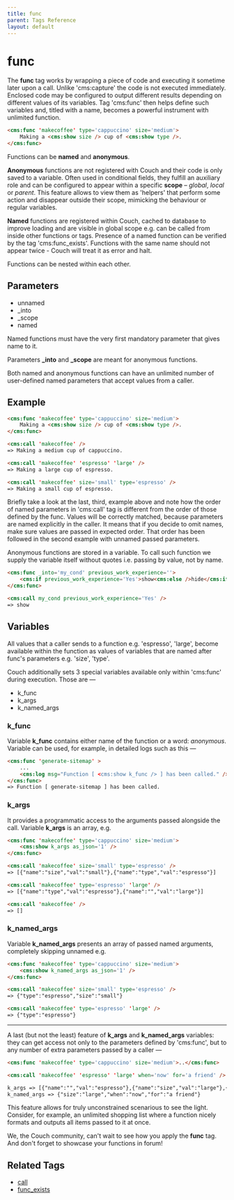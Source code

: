 ```yaml
---
title: func
parent: Tags Reference
layout: default
---
```


# func

The **func** tag works by wrapping a piece of code and executing it sometime later upon a call. Unlike 'cms:capture' the code is not executed immediately.<br>
Enclosed code may be configured to output different results depending on different values of its variables. Tag 'cms:func' then  helps define such variables and, titled with a name, becomes a powerful instrument with unlimited function.

```html
<cms:func 'makecoffee' type='cappuccino' size='medium'>
    Making a <cms:show size /> cup of <cms:show type />.
</cms:func>
```

Functions can be **named** and **anonymous**.<br>

**Anonymous** functions are not registered with Couch and their code is only saved to a variable. Often used in conditional fields, they fulfill an auxiliary role and can be configured to appear within a specific **scope** &ndash; *global*, *local* or *parent*. This feature allows to view them as 'helpers' that perform some action and disappear outside their scope, mimicking the behaviour or regular variables.

**Named** functions are registered within Couch, cached to database to improve loading and are visible in global scope e.g. can be called from inside other functions or tags. Presence of a named function can be verified by the tag 'cms:func_exists'. Functions with the same name should not appear twice - Couch will treat it as error and halt.

Functions can be nested within each other.

## Parameters

* unnamed
* _into
* _scope
* named

Named functions must have the very first mandatory parameter that gives name to it.

Parameters **_into** and **_scope** are meant for anonymous functions.

Both named and anonymous functions can have an unlimited number of user-defined named parameters that accept values from a caller.

## Example

```html
<cms:func 'makecoffee' type='cappuccino' size='medium'>
    Making a <cms:show size /> cup of <cms:show type />.
</cms:func>

<cms:call 'makecoffee' />
=> Making a medium cup of cappuccino.

<cms:call 'makecoffee' 'espresso' 'large' />
=> Making a large cup of espresso.

<cms:call 'makecoffee' size='small' type='espresso' />
=> Making a small cup of espresso.
```

Briefly take a look at the last, third, example above and note how the order of named parameters in 'cms:call' tag is different from the order of those defined by the func. Values will be correctly matched, because parameters are named explicitly in the caller. It means that if you decide to omit names, make sure values are passed in expected order. That order has been followed in the second example with unnamed passed parameters.

Anonymous functions are stored in a variable. To call such function we supply the variable itself without quotes i.e. passing by value, not by name.

```html
<cms:func _into='my_cond' previous_work_experience=''>
    <cms:if previous_work_experience='Yes'>show<cms:else />hide</cms:if>
</cms:func>

<cms:call my_cond previous_work_experience='Yes' />
=> show
```


## Variables

All values that a caller sends to a function e.g. 'espresso', 'large', become available within the function as values of variables that are named after func's parameters e.g. 'size', 'type'.

Couch additionally sets 3 special variables available only within 'cms:func' during execution. Those are &mdash;

* k_func
* k_args
* k_named_args


### k\_func

Variable **k\_func** contains either name of the function or a word: *anonymous*. Variable can be used, for example, in detailed logs such as this &mdash;
```html
<cms:func 'generate-sitemap' >
    ...
    <cms:log msg="Function [ <cms:show k_func /> ] has been called." />
</cms:func>
=> Function [ generate-sitemap ] has been called.
```

### k\_args

It provides a programmatic access to the arguments passed alongside the call. Variable **k\_args** is an array, e.g.
```html
<cms:func 'makecoffee' type='cappuccino' size='medium'>
    <cms:show k_args as_json='1' />
</cms:func>

<cms:call 'makecoffee' size='small' type='espresso' />
=> [{"name":"size","val":"small"},{"name":"type","val":"espresso"}]

<cms:call 'makecoffee' type='espresso' 'large' />
=> [{"name":"type","val":"espresso"},{"name":"","val":"large"}]

<cms:call 'makecoffee' />
=> []
```

### k\_named_args

Variable **k\_named_args** presents an array of passed named arguments, completely skipping unnamed e.g.
```html
<cms:func 'makecoffee' type='cappuccino' size='medium'>
    <cms:show k_named_args as_json='1' />
</cms:func>

<cms:call 'makecoffee' size='small' type='espresso' />
=> {"type":"espresso","size":"small"}

<cms:call 'makecoffee' type='espresso' 'large' />
=> {"type":"espresso"}
```

---

A last (but not the least) feature of **k_args** and **k_named_args** variables: they can get access not only to the parameters defined by 'cms:func', but to any number of extra parameters passed by a caller &mdash;
```html
<cms:func 'makecoffee' type='cappuccino' size='medium'>..</cms:func>

<cms:call 'makecoffee' 'espresso' 'large' when='now' for='a friend' />

k_args => [{"name":"","val":"espresso"},{"name":"size","val":"large"},{"name":"when","val":"now"},{"name":"for","val":"a friend"}]
k_named_args => {"size":"large","when":"now","for":"a friend"}
```
This feature allows for truly unconstrained scenarious to see the light. Consider, for example, an unlimited shopping list where a function nicely formats and outputs all items passed to it at once.

We, the Couch community, can't wait to see how you apply the **func** tag. And don't forget to showcase your functions in forum!

## Related Tags

* [call](./call.html)
* [func_exists](./func_exists.html)
